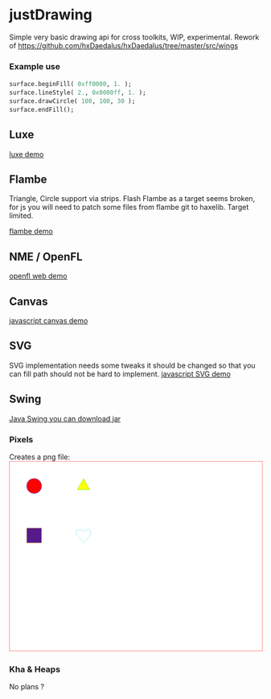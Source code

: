 # justDrawing
Simple very basic drawing api for cross toolkits, WIP, experimental.
Rework of https://github.com/hxDaedalus/hxDaedalus/tree/master/src/wings

### Example use
```haxe
surface.beginFill( 0xff0000, 1. );
surface.lineStyle( 2., 0x0000ff, 1. );
surface.drawCircle( 100, 100, 30 );
surface.endFill();
```
## Luxe
[luxe demo](https://rawgit.com/nanjizal/justDrawing/master/binLuxe/web/index.html)

## Flambe 
Triangle, Circle support via strips. Flash Flambe as a target seems broken, for js you will need to patch some files from flambe git to haxelib. Target limited.

[flambe demo](https://rawgit.com/nanjizal/justDrawing/master/binFlambe/build/web/index.html)

## NME / OpenFL
[openfl web demo](https://rawgit.com/nanjizal/justDrawing/master/binOpenFL/Exports/html5/release/bin/index.html)

## Canvas
[javascript canvas demo](https://rawgit.com/nanjizal/justDrawing/master/binCanvas/index.html)

## SVG
SVG implementation needs some tweaks it should be changed so that you can fill path should not be hard to implement.
[javascript SVG demo](https://rawgit.com/nanjizal/justDrawing/master/binSVG/index.html)

## Swing
[Java Swing you can download jar](https://github.com/nanjizal/justDrawing/blob/master/binSwing/MainSwing-Debug.jar)

### Pixels
Creates a png file:
![](https://github.com/nanjizal/justDrawing/blob/master/binPixels/neko/out_shapes.png)

### Kha & Heaps
No plans ?
